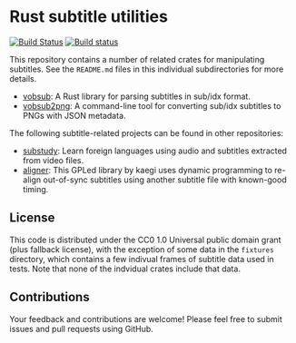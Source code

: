 # Rust subtitle utilities

[![Build Status](https://travis-ci.org/emk/subtitles-rs.svg?branch=master)](https://travis-ci.org/emk/subtitles-rs) [![Build status](https://ci.appveyor.com/api/projects/status/3hn8cwckcdhpcasm/branch/master?svg=true)](https://ci.appveyor.com/project/emk/subtitles-rs/branch/master)

This repository contains a number of related crates for manipulating
subtitles.  See the `README.md` files in this individual subdirectories for
more details.

- [vobsub][]: A Rust library for parsing subtitles in sub/idx format.
- [vobsub2png][]: A command-line tool for converting sub/idx subtitles to
  PNGs with JSON metadata.

The following subtitle-related projects can be found in other repositories:

- [substudy][]: Learn foreign languages using audio and subtitles extracted
  from video files.
- [aligner][]: This GPLed library by kaegi uses dynamic programming to
  re-align out-of-sync subtitles using another subtitle file with
  known-good timing.

[vobsub]: ./vobsub/README.md
[vobsub2png]: ./vobsub2png/README.md
[substudy]: https://github.com/emk/substudy
[aligner]: https://github.com/kaegi/aligner

## License

This code is distributed under the CC0 1.0 Universal public domain grant
(plus fallback license), with the exception of some data in the `fixtures`
directory, which contains a few indivual frames of subtitle data used in
tests.  Note that none of the indvidual crates include that data.

## Contributions

Your feedback and contributions are welcome!  Please feel free to submit
issues and pull requests using GitHub.
